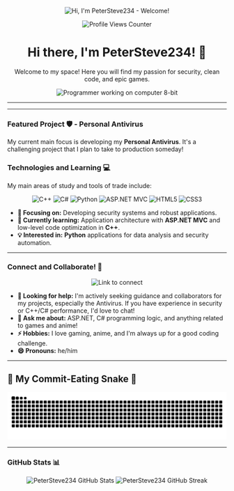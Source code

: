 <p align="center">
  <img src="https://media.giphy.com/media/1E6PuJdPYLr4otkykK/giphy.gif" alt="Hi, I'm PeterSteve234 - Welcome!" width="auto" height="900" />
</p>

<p align="center">
  <img src="https://komarev.com/ghpvc/?username=PeterSteve234&color=blueviolet" alt="Profile Views Counter" />
</p>
<h1 align="center">Hi there, I'm PeterSteve234! 👋</h1>

<p align="center">
  Welcome to my space! Here you will find my passion for security, clean code, and epic games.
</p>

<p align="center">
  <img src="https://media.giphy.com/media/jpisvT6H4sB2k3bX3j/giphy.gif" alt="Programmer working on computer 8-bit" width="200" />
</p>

---

---

### Featured Project 🛡️ - Personal Antivirus

My current main focus is developing my **Personal Antivirus**. It's a challenging project that I plan to take to production someday!

### Technologies and Learning 💻

My main areas of study and tools of trade include:

<p align="center">
  <img src="https://img.shields.io/badge/C%2B%2B-00599C?style=for-the-badge&logo=c%2B%2B&logoColor=white" alt="C++" />
  <img src="https://img.shields.io/badge/C%23-239120?style=for-the-badge&logo=c-sharp&logoColor=white" alt="C#" />
  <img src="https://img.shields.io/badge/Python-3776AB?style=for-the-badge&logo=python&logoColor=white" alt="Python" />
  
  <img src="https://img.shields.io/badge/ASP.NET%20MVC-512BD4?style=for-the-badge&logo=asp.net&logoColor=white" alt="ASP.NET MVC" />
  <img src="https://img.shields.io/badge/HTML5-E34F26?style=for-the-badge&logo=html5&logoColor=white" alt="HTML5" />
  <img src="https://img.shields.io/badge/CSS3-1572B6?style=for-the-badge&logo=css3&logoColor=white" alt="CSS3" />
</p>

-   **🔭 Focusing on:** Developing security systems and robust applications.
-   **🌱 Currently learning:** Application architecture with **ASP.NET MVC** and low-level code optimization in **C++**.
-   **💡 Interested in:** **Python** applications for data analysis and security automation.

---

### Connect and Collaborate! 🤝

<p align="center">
  <img src="https://media.giphy.com/media/QuL8xT0cKz186wDq5e/giphy.gif" alt="Link to connect" width="100" />
</p>

-   **🤔 Looking for help:** I'm actively seeking guidance and collaborators for my projects, especially the Antivirus. If you have experience in security or C++/C# performance, I'd love to chat!
-   **💬 Ask me about:** ASP.NET, C# programming logic, and anything related to games and anime!
-   **⚡ Hobbies:** I love gaming, anime, and I'm always up for a good coding challenge.
-   **😄 Pronouns:** he/him

---

<p align="center">
  <h2>🐍 My Commit-Eating Snake 🐍</h2>
</p>

<picture>
  <source media="(prefers-color-scheme: dark)" 
          srcset="https://raw.githubusercontent.com/PeterSteve234/PeterSteve234/output/github-contribution-grid-snake-dark.svg">
  <source media="(prefers-color-scheme: light)" 
          srcset="https://raw.githubusercontent.com/PeterSteve234/PeterSteve234/output/github-contribution-grid-snake.svg">
  <img alt="github-snake" 
       src="https://raw.githubusercontent.com/PeterSteve234/PeterSteve234/output/github-contribution-grid-snake.svg">
</picture>

---

### GitHub Stats 📊

<p align="center">
  <img src="https://github-readme-stats.vercel.app/api?username=PeterSteve234&show_icons=true&theme=dark&hide_title=true&locale=en" alt="PeterSteve234 GitHub Stats" />
  <img src="https://github-readme-streak-stats.herokuapp.com/?user=PeterSteve234&theme=dark&locale=en" alt="PeterSteve234 GitHub Streak" />
</p>
